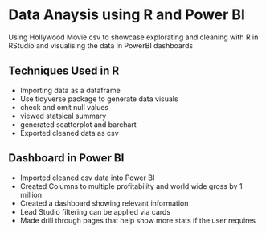 # Data Anaysis using R and Power BI
Using Hollywood Movie csv to showcase explorating and cleaning with R in RStudio and visualising
the data in PowerBI dashboards

## Techniques Used in R
* Importing data as a dataframe
* Use tidyverse package to generate data visuals
* check and omit null values
* viewed statsical summary
* generated scatterplot and barchart
* Exported cleaned data as csv

## Dashboard in Power BI
* Imported cleaned csv data into Power BI
* Created Columns to multiple profitability and world wide gross by 1 million
* Created a dashboard showing relevant information
* Lead Studio filtering can be applied via cards
* Made drill through pages that help show more stats if the user requires


